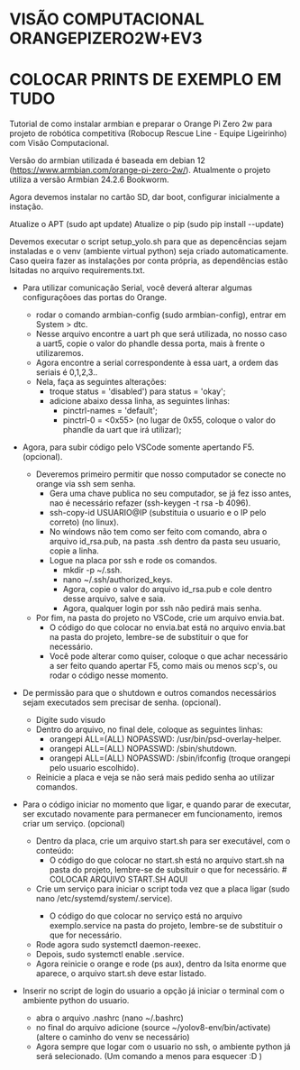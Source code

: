 # VISÃO COMPUTACIONAL ORANGEPIZERO2W+EV3
# COLOCAR PRINTS DE EXEMPLO EM TUDO

Tutorial de como instalar armbian e preparar o Orange Pi Zero 2w para projeto de robótica competitiva (Robocup Rescue Line - Equipe Ligeirinho) com Visão Computacional.

Versão do armbian utilizada é baseada em debian 12 (https://www.armbian.com/orange-pi-zero-2w/). Atualmente o projeto utiliza a versão Armbian 24.2.6 Bookworm.

Agora devemos instalar no cartão SD, dar boot, configurar inicialmente a instação.

Atualize o APT (sudo apt update)
Atualize o pip (sudo pip install --update)

Devemos executar o script setup_yolo.sh para que as depencências sejam instaladas e o venv (ambiente virtual python) seja criado automaticamente.
Caso queira fazer as instalações por conta própria, as dependências estão lsitadas no arquivo requirements.txt.

- Para utilizar comunicação Serial, você deverá alterar algumas configuraçõoes das portas do Orange.
  - rodar o comando armbian-config (sudo armbian-config), entrar em System > dtc.
  - Nesse arquivo encontre a uart ph que será utilizada, no nosso caso a uart5, copie o valor do phandle dessa porta, mais à frente o utilizaremos.
  - Agora encontre a serial correspondente à essa uart, a ordem das seriais é 0,1,2,3..
  - Nela, faça as seguintes alterações:
    - troque status = 'disabled') para status = 'okay';
    - adicione abaixo dessa linha, as seguintes linhas:
      - pinctrl-names = 'default';
      - pinctrl-0 = <0x55> (no lugar de 0x55, coloque o valor do phandle da uart que irá utilizar);

- Agora, para subir código pelo VSCode somente apertando F5. (opcional).
  - Deveremos primeiro permitir que nosso computador se conecte no orange via ssh sem senha.
    - Gera uma chave publica no seu computador, se já fez isso antes, nao é necessário refazer (ssh-keygen -t rsa -b 4096).
    - ssh-copy-id USUARIO@IP (substituia o usuario e o IP pelo correto) (no linux).
    - No windows não tem como ser feito com comando, abra o arquivo id_rsa.pub, na pasta .ssh dentro da pasta seu usuario, copie a linha.
    - Logue na placa por ssh e rode os comandos.
      - mkdir -p ~/.ssh.
      - nano ~/.ssh/authorized_keys.
      - Agora, copie o valor do arquivo id_rsa.pub e cole dentro desse arquivo, salve e saia.
      - Agora, qualquer login por ssh não pedirá mais senha.
  - Por fim, na pasta do projeto no VSCode, crie um arquivo envia.bat.
    - O código do que colocar no envia.bat está no arquivo envia.bat na pasta do projeto, lembre-se de substituir o que for necessário.
    - Você pode alterar como quiser, coloque o que achar necessário a ser feito quando apertar F5, como mais ou menos scp's, ou rodar o código nesse momento.

- De permissão para que o shutdown e outros comandos necessários sejam executados sem precisar de senha. (opcional).
  - Digite sudo visudo
  - Dentro do arquivo, no final dele, coloque as seguintes linhas:
    - orangepi ALL=(ALL) NOPASSWD: /usr/bin/psd-overlay-helper.
    - orangepi ALL=(ALL) NOPASSWD: /sbin/shutdown.
    - orangepi ALL=(ALL) NOPASSWD: /sbin/ifconfig (troque orangepi pelo usuario escolhido).
  - Reinicie a placa e veja se não será mais pedido senha ao utilizar comandos.
 
- Para o código iniciar no momento que ligar, e quando parar de executar, ser excutado novamente para permanecer em funcionamento, iremos criar um serviço. (opcional)
  - Dentro da placa, crie um arquivo start.sh para ser executável, com o conteúdo:
    - O código do que colocar no start.sh está no arquivo start.sh na pasta do projeto, lembre-se de subsituir o que for necessário. # COLOCAR ARQUIVO START.SH AQUI
  - Crie um serviço para iniciar o script toda vez que a placa ligar (sudo nano /etc/systemd/system/<nome que quiser>.service).
    - O código do que colocar no serviço está no arquivo exemplo.service na pasta do projeto, lembre-se de substituir o que for necessário.
  - Rode agora sudo systemctl daemon-reexec.
  - Depois, sudo systemctl enable <nome que deseja no servio>.service.
  - Agora reinicie o orange e rode (ps aux), dentro da lsita enorme que aparece, o arquivo start.sh deve estar listado.

- Inserir no script de login do usuario a opção já iniciar o terminal com o ambiente python do usuario.
  - abra o arquivo .nashrc (nano ~/.bashrc)
  - no final do arquivo adicione (source ~/yolov8-env/bin/activate) (altere o caminho do venv se necessário)
  - Agora sempre que logar com o usuario no ssh, o ambiente python já será selecionado. (Um comando a menos para esquecer :D )



